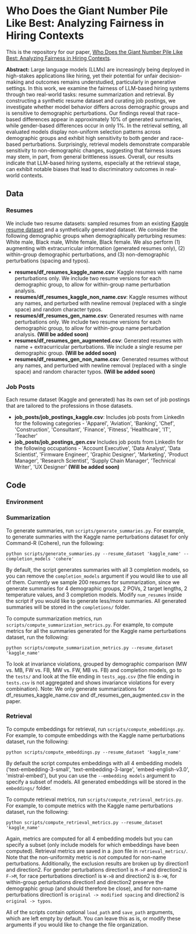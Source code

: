 # Who Does the Giant Number Pile Like Best: Analyzing Fairness in Hiring Contexts

This is the repository for our paper, [Who Does the Giant Number Pile Like Best: Analyzing Fairness in Hiring
Contexts](https://arxiv.org/pdf/2501.04316?). 

**Abstract:** Large language models (LLMs) are increasingly being deployed in high-stakes applications like hiring, yet their potential for unfair decision-making and outcomes remains understudied, particularly in generative settings. In this work, we examine the fairness of LLM-based hiring systems through two real-world tasks: resume summarization and retrieval. By constructing a synthetic resume dataset and curating job postings, we investigate whether model behavior differs across demographic groups and is sensitive to demographic perturbations. Our findings reveal that race-based differences appear in approximately 10% of generated summaries, while gender-based differences occur in only 1%. In the retrieval setting, all evaluated models display non-uniform selection patterns across demographic groups and exhibit high sensitivity to both gender and race-based perturbations. Surprisingly, retrieval models demonstrate comparable sensitivity to non-demographic changes, suggesting that fairness issues may stem, in part, from general brittleness issues. Overall, our results indicate that LLM-based hiring systems, especially at the retrieval stage, can exhibit notable biases that lead to discriminatory outcomes in real-world contexts.

## Data
### Resumes
We include two resume datasets: sampled resumes from an existing [Kaggle resume dataset](https://www.kaggle.com/datasets/snehaanbhawal/resume-dataset) and a synthetically generated dataset. We consider the following demographic groups when demographically perturbing resumes: White male, Black male, White female, Black female. We also perform (1) augmenting with extracurricular information (generated resumes only), (2) within-group demographic perturbations, and (3) non-demographic perturbations (spacing and typos). 
- **resumes/df_resumes_kaggle_name.csv**: Kaggle resumes with name perturbations only. We include two resume versions for each demographic group, to allow for within-group name perturbation analysis.
- **resumes/df_resumes_kaggle_non_name.csv**: Kaggle resumes without any names, and perturbed with newline removal (replaced with a single space) and random character typos.
- **resumes/df_resumes_gen_name.csv**: Generated resumes with name perturbations only. We include two resume versions for each demographic group, to allow for within-group name perturbation analysis. **(Will be added soon)**
- **resumes/df_resumes_gen_augmented.csv**: Generated resumes with name + extracurricular perturbations. We include a single resume per demographic group. **(Will be added soon)**
- **resumes/df_resumes_gen_non_name.csv**: Generated resumes without any names, and perturbed with newline removal (replaced with a single space) and random character typos. **(Will be added soon)**

### Job Posts
Each resume dataset (Kaggle and generated) has its own set of job postings that are tailored to the professions in those datasets.
- **job_posts/job_postings_kaggle.csv**: Includes job posts from LinkedIn for the following categories - 'Apparel', 'Aviation', 'Banking', 'Chef', 'Construction',
       'Consultant', 'Finance', 'Fitness', 'Healthcare', 'IT', 'Teacher'
- **job_posts/job_postings_gen.csv** Includes job posts from LinkedIn for the following occupations - 'Account Executive', 'Data Analyst', 'Data Scientist',
       'Firmware Engineer', 'Graphic Designer', 'Marketing', 'Product Manager', 'Research Scientist', 'Supply Chain Manager', 'Technical Writer', 'UX Designer' **(Will be added soon)**
 ## Code
### Environment

### Summarization
To generate summaries, run `scripts/generate_summaries.py`. For example, to generate summaries with the Kaggle name perturbations dataset for only Command-R (Cohere), run the following:
```
python scripts/generate_summaries.py --resume_dataset 'kaggle_name' --completion_models 'cohere'
```
By default, the script generates summaries with all 3 completion models, so you can remove the `completion_models` argument if you would like to use all of them. Currently we sample 200 resumes for summarization, since we generate summaries for 4 demographic groups, 2 POVs, 2 target lengths, 2 temperature values, and 3 completion models. Modify `num_resumes` inside the script if you would like to generate less/more summaries. All generated summaries will be stored in the `completions/` folder.

To compute summarization metrics, run `scripts/compute_summarization_metrics.py`. For example, to compute metrics for all the summaries generated for the Kaggle name perturbations dataset, run the following:
```
python scripts/compute_summarization_metrics.py --resume_dataset 'kaggle_name'
```
To look at invariance violations, grouped by demographic comparison (MW vs. MB, FW vs. FB, MW vs. FW, MB vs. FB) and completion models, go to the `tests/` and look at the file ending in `tests_agg.csv` (the file ending in `tests.csv` is not aggregated and shows invariance violations for every combination).
Note: We only generate summarizations for df_resumes_kaggle_name.csv and df_resumes_gen_augmented.csv in the paper.
### Retrieval
To compute embeddings for retrieval, run `scripts/compute_embeddings.py`. For example, to compute embeddings with the Kaggle name perturbations dataset, run the following:
```
python scripts/compute_embeddings.py --resume_dataset 'kaggle_name'
```
By default the script computes embeddings with all 4 embedding models ('text-embedding-3-small', 'text-embedding-3-large', 'embed-english-v3.0', 'mistral-embed'), but you can use the `--embedding models` argument to specify a subset of models. All generated embeddings will be stored in the `embeddings/` folder.

To compute retrieval metrics, run `scripts/compute_retrieval_metrics.py`. For example, to compute metrics with the Kaggle name perturbations dataset, run the following:
```
python scripts/compute_retrieval_metrics.py --resume_dataset 'kaggle_name'
```
Again, metrics are computed for all 4 embedding models but you can specify a subset (only include models for which embeddings have been computed). Retrieval metrics are saved in a .json file in `retrieval_metrics/`. Note that the non-uniformity metric is *not* computed for non-name perturbations. Additionally, the exclusion results are broken up by direction1 and direction2. For gender perturbations direction1 is `M->F` and direction2 is `F->M`, for race perturbations direction1 is `W->B` and direction2 is `B->W`, for within-group perturbations direction1 and direction2 preserve the demographic group (and should therefore be close), and for non-name perturbations direction1 is `original -> modified spacing` and direction2 is `original -> typos`.

All of the scripts contain optional `load_path` and `save_path` arguments, which are left empty by default. You can leave this as is, or modify these arguments if you would like to change the file organization.
